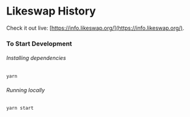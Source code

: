 # Likeswap History

Check it out live: [https://info.likeswap.org/](https://info.likeswap.org/).

### To Start Development

###### Installing dependencies

```bash
yarn
```

###### Running locally

```bash
yarn start
```
